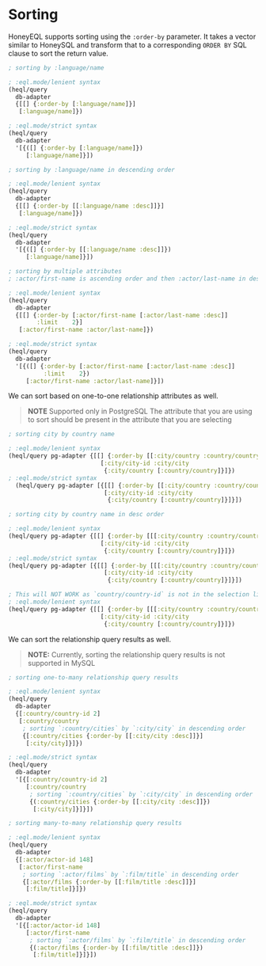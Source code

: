 # Sorting

HoneyEQL supports sorting using the `:order-by` parameter. It takes a vector similar to HoneySQL and transform that to a corresponding `ORDER BY` SQL clause to sort the return value.

```clojure
; sorting by :language/name

; :eql.mode/lenient syntax
(heql/query
  db-adapter
  {[[] {:order-by [:language/name]}]
   [:language/name]})

; :eql.mode/strict syntax
(heql/query
  db-adapter
  '[{([] {:order-by [:language/name]}) 
     [:language/name]}])
```

```clojure
; sorting by :language/name in descending order

; :eql.mode/lenient syntax
(heql/query
  db-adapter
  {[[] {:order-by [[:language/name :desc]]}]
   [:language/name]})

; :eql.mode/strict syntax
(heql/query
  db-adapter
  '[{([] {:order-by [[:language/name :desc]]})
     [:language/name]}])
```

```clojure
; sorting by multiple attributes
; :actor/first-name is ascending order and then :actor/last-name in descending order

; :eql.mode/lenient syntax
(heql/query
  db-adapter
  {[[] {:order-by [:actor/first-name [:actor/last-name :desc]]
        :limit    2}]
   [:actor/first-name :actor/last-name]})

; :eql.mode/strict syntax
(heql/query
  db-adapter
  '[{([] {:order-by [:actor/first-name [:actor/last-name :desc]]
          :limit    2}) 
     [:actor/first-name :actor/last-name]}])

```
We can sort based on one-to-one relationship attributes as well. 

> **NOTE** Supported only in PostgreSQL
> The attribute that you are using to sort should be present in the attribute that you are selecting

```clojure
; sorting city by country name

; :eql.mode/lenient syntax
(heql/query pg-adapter {[[] {:order-by [[:city/country :country/country]]}]
                          [:city/city-id :city/city
                           {:city/country [:country/country]}]})
; :eql.mode/strict syntax
  (heql/query pg-adapter [{[[] {:order-by [[:city/country :country/country]]}]
                           [:city/city-id :city/city
                            {:city/country [:country/country]}]}])

; sorting city by country name in desc order

; :eql.mode/lenient syntax
(heql/query pg-adapter {[[] {:order-by [[[:city/country :country/country] :desc]]}]
                          [:city/city-id :city/city
                           {:city/country [:country/country]}]})
; :eql.mode/strict syntax
(heql/query pg-adapter [{[[] {:order-by [[[:city/country :country/country] :desc]]}]
                           [:city/city-id :city/city
                            {:city/country [:country/country]}]}])

; This will NOT WORK as `country/country-id` is not in the selection list
; :eql.mode/lenient syntax
(heql/query pg-adapter {[[] {:order-by [[[:city/country :country/country-id] :desc]]}]
                          [:city/city-id :city/city
                           {:city/country [:country/country]}]})

```

We can sort the relationship query results as well.

> **NOTE:** Currently, sorting the relationship query results is not supported in MySQL

```clojure
; sorting one-to-many relationship query results

; :eql.mode/lenient syntax
(heql/query
  db-adapter
  {[:country/country-id 2] 
   [:country/country
    ; sorting `:country/cities` by `:city/city` in descending order  
    {[:country/cities {:order-by [[:city/city :desc]]}] 
     [:city/city]}]})

; :eql.mode/strict syntax
(heql/query
  db-adapter
  '[{[:country/country-id 2] 
     [:country/country
      ; sorting `:country/cities` by `:city/city` in descending order  
      {(:country/cities {:order-by [[:city/city :desc]]}) 
       [:city/city]}]}])
```

```clojure
; sorting many-to-many relationship query results

; :eql.mode/lenient syntax
(heql/query
  db-adapter
  {[:actor/actor-id 148] 
   [:actor/first-name
    ; sorting `:actor/films` by `:film/title` in descending order   
    {[:actor/films {:order-by [[:film/title :desc]]}] 
     [:film/title]}]})

; :eql.mode/strict syntax
(heql/query
  db-adapter
  '[{[:actor/actor-id 148] 
     [:actor/first-name
      ; sorting `:actor/films` by `:film/title` in descending order   
      {(:actor/films {:order-by [[:film/title :desc]]}) 
       [:film/title]}]}])
```


